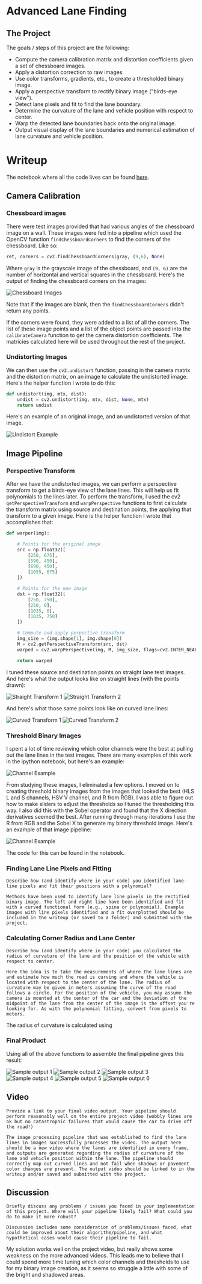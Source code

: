# Advanced Lane Finding

## The Project

The goals / steps of this project are the following:

* Compute the camera calibration matrix and distortion coefficients given a set of chessboard images.
* Apply a distortion correction to raw images.
* Use color transforms, gradients, etc., to create a thresholded binary image.
* Apply a perspective transform to rectify binary image ("birds-eye view").
* Detect lane pixels and fit to find the lane boundary.
* Determine the curvature of the lane and vehicle position with respect to center.
* Warp the detected lane boundaries back onto the original image.
* Output visual display of the lane boundaries and numerical estimation of lane curvature and vehicle position.

# Writeup

The notebook where all the code lives can be found [here](https://github.com/rkipp1210/advanced-lane-lines/blob/master/advanced-lane-detection.ipynb).

## Camera Calibration

### Chessboard images

There were test images provided that had various angles of the chessboard image on a wall. These images were fed into a pipeline which used the OpenCV function `findChessboardCorners` to find the corners of the chessboard. Like so:

```python
ret, corners = cv2.findChessboardCorners(gray, (9,6), None)
```

Where `gray` is the grayscale image of the chessboard, and `(9, 6)` are the number of horizontal and vertical squares in the chessboard. Here's the output of finding the chessboard corners on the images:

![Chessboard Images](./output_images/chessboards.png)

Note that if the images are blank, then the `findChessboardCorners` didn't return any points.

If the corners were found, they were added to a list of all the corners. The list of these image points and a list of the object points are passed into the `calibrateCamera` function to get the camera distortion coefficients. The matricies calculated here will be used throughout the rest of the project.

### Undistorting Images

We can then use the `cv2.undistort` function, passing in the camera matrix and the distortion matrix, on an image to calculate the undistorted image. Here's the helper function I wrote to do this:

```python
def undistort(img, mtx, dist):
    undist = cv2.undistort(img, mtx, dist, None, mtx)
    return undist
```

Here's an example of an original image, and an undistorted version of that image.

![Undistort Example](./output_images/undistort.png)


## Image Pipeline

### Perspective Transform

After we have the undistorted images, we can perform a perspective transform to get a birds-eye view of the lane lines. This will help us fit polynomials to the lines later. To perform the transform, I used the cv2 `getPerspectiveTransform` and `warpPerspective` functions to first calculate the transform matrix using source and destination points, the applying that transform to a given image. Here is the helper function I wrote that accomplishes that:

```python
def warper(img):

    # Points for the original image
    src = np.float32([
        [250, 675],
        [590, 450],
        [690, 450],
        [1055, 675]
    ])

    # Points for the new image
    dst = np.float32([
        [250, 750],
        [250, 0],
        [1035, 0],
        [1035, 750]
    ])

    # Compute and apply perpective transform
    img_size = (img.shape[1], img.shape[0])
    M = cv2.getPerspectiveTransform(src, dst)
    warped = cv2.warpPerspective(img, M, img_size, flags=cv2.INTER_NEAREST)  # keep same size as input image

    return warped
```

I tuned these source and destination points on straight lane test images. And here's what the output looks like on straight lines (with the points drawn):

![Straight Transform 1](./output_images/warped_straight_lines_1.png)
![Straight Transform 2](./output_images/warped_straight_lines_2.png)

And here's what those same points look like on curved lane lines:

![Curved Transform 1](./output_images/warped_curved_lines_1.png)
![Curved Transform 2](./output_images/warped_curved_lines_2.png)

### Threshold Binary Images

I spent a lot of time reviewing which color channels were the best at pulling out the lane lines in the test images. There are many examples of this work in the ipython notebook, but here's an example:

![Channel Example](./output_images/color_channel_example.png)

From studying these images, I eliminated a few options. I moved on to creating threshold binary images from the images that looked the best (HLS L and S channels, HSV V channel, and R from RGB). I was able to figure out how to make sliders to adjust the thresholds so I tuned the thresholding this way. I also did this with the Sobel operator and found that the X direction derivatives seemed the best. After running through many iterations I use the R from RGB and the Sobel X to generate my binary threshold image. Here's an example of that image pipeline:

![Channel Example](./output_images/binary_threshold_build.png)

The code for this can be found in the notebook.


### Finding Lane Line Pixels and Fitting

```
Describe how (and identify where in your code) you identified lane-line pixels and fit their positions with a polynomial?

Methods have been used to identify lane line pixels in the rectified binary image. The left and right line have been identified and fit with a curved functional form (e.g., spine or polynomial). Example images with line pixels identified and a fit overplotted should be included in the writeup (or saved to a folder) and submitted with the project.
```







### Calculating Corner Radius and Lane Center

```
Describe how (and identify where in your code) you calculated the radius of curvature of the lane and the position of the vehicle with respect to center.

Here the idea is to take the measurements of where the lane lines are and estimate how much the road is curving and where the vehicle is located with respect to the center of the lane. The radius of curvature may be given in meters assuming the curve of the road follows a circle. For the position of the vehicle, you may assume the camera is mounted at the center of the car and the deviation of the midpoint of the lane from the center of the image is the offset you're looking for. As with the polynomial fitting, convert from pixels to meters.
```



The radius of curvature is calculated using




### Final Product

Using all of the above functions to assemble the final pipeline gives this result:

![Sample output 1](./output_images/test1-output.jpg)
![Sample output 2](./output_images/test2-output.jpg)
![Sample output 3](./output_images/test3-output.jpg)
![Sample output 4](./output_images/test4-output.jpg)
![Sample output 5](./output_images/test5-output.jpg)
![Sample output 6](./output_images/test6-output.jpg)


## Video

```
Provide a link to your final video output. Your pipeline should perform reasonably well on the entire project video (wobbly lines are ok but no catastrophic failures that would cause the car to drive off the road!)

The image processing pipeline that was established to find the lane lines in images successfully processes the video. The output here should be a new video where the lanes are identified in every frame, and outputs are generated regarding the radius of curvature of the lane and vehicle position within the lane. The pipeline should correctly map out curved lines and not fail when shadows or pavement color changes are present. The output video should be linked to in the writeup and/or saved and submitted with the project.
```





## Discussion

```
Briefly discuss any problems / issues you faced in your implementation of this project. Where will your pipeline likely fail? What could you do to make it more robust?

Discussion includes some consideration of problems/issues faced, what could be improved about their algorithm/pipeline, and what hypothetical cases would cause their pipeline to fail.
```

My solution works well on the project video, but really shows some weakness on the more advanced videos. This leads me to believe that I could spend more time tuning which color channels and thresholds to use for my binary image creation, as it seems so struggle a little with some of the bright and shadowed areas.
